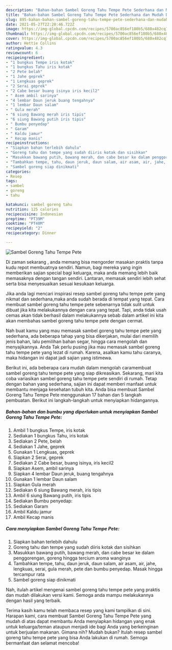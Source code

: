 ```yaml
---
description: "Bahan-bahan Sambel Goreng Tahu Tempe Pete Sederhana dan Mudah Dibuat"
title: "Bahan-bahan Sambel Goreng Tahu Tempe Pete Sederhana dan Mudah Dibuat"
slug: 895-bahan-bahan-sambel-goreng-tahu-tempe-pete-sederhana-dan-mudah-dibuat
date: 2021-05-27T22:20:46.722Z
image: https://img-global.cpcdn.com/recipes/5700ac856ef180b5/680x482cq70/sambel-goreng-tahu-tempe-pete-foto-resep-utama.jpg
thumbnail: https://img-global.cpcdn.com/recipes/5700ac856ef180b5/680x482cq70/sambel-goreng-tahu-tempe-pete-foto-resep-utama.jpg
cover: https://img-global.cpcdn.com/recipes/5700ac856ef180b5/680x482cq70/sambel-goreng-tahu-tempe-pete-foto-resep-utama.jpg
author: Hettie Collins
ratingvalue: 4.3
reviewcount: 6
recipeingredient:
- "1 bungkus Tempe iris kotak"
- "1 bungkus Tahu iris kotak"
- "2 Pete belah"
- "1 Jahe geprek"
- "1 Lengkuas geprek"
- "2 Serai geprek"
- "2 Cabe besar buang isinya iris kecil2"
- " Asem ambil sarinya"
- "4 lembar Daun jeruk buang tengahnya"
- "1 lembar Daun salam"
- " Gula merah"
- "6 siung Bawang merah iris tipis"
- "6 siung Bawang putih iris tipis"
- " Bumbu penyedap"
- " Garam"
- " Kaldu jamur"
- " Kecap manis"
recipeinstructions:
- "Siapkan bahan terlebih dahulu"
- "Goreng tahu dan tempe yang sudah diiris kotak dan sisihkan"
- "Masukkan bawang putih, bawang merah, dan cabe besar ke dalam penggorengan, goreng hingga tercium aroma wanginya"
- "Tambahkan tempe, tahu, daun jeruk, daun salam, air asam, air, jahe, lengkuas, serai, gula merah, pete dan bumbu penyedap. Masak hingga tercampur rata"
- "Sambel goreng siap dinikmati"
categories:
- Resep
tags:
- sambel
- goreng
- tahu

katakunci: sambel goreng tahu 
nutrition: 125 calories
recipecuisine: Indonesian
preptime: "PT39M"
cooktime: "PT40M"
recipeyield: "2"
recipecategory: Dinner

---
```



![Sambel Goreng Tahu Tempe Pete](https://img-global.cpcdn.com/recipes/5700ac856ef180b5/680x482cq70/sambel-goreng-tahu-tempe-pete-foto-resep-utama.jpg)

Di zaman  sekarang , anda memang bisa mengorder masakan praktis tanpa kudu repot membuatnya sendiri. Namun, bagi mereka yang ingin memberikan sajian special bagi keluarga, maka anda memang lebih baik memasaknya dengan tangan sendiri. Lantaran, memasak sendiri lebih sehat serta bisa menyesuaikan sesuai kesukaan keluarga.

Jika anda lagi mencari inspirasi resep sambel goreng tahu tempe pete yang nikmat dan sederhana,maka anda sudah berada di tempat yang tepat. Cara membuat sambel goreng tahu tempe pete  sebenarnya tidak sulit untuk dibuat jika kita melakukannya dengan cara yang tepat. Tapi, anda tidak usah cemas akan tidak berhasil dalam melakukannya 
sebab dalam artikel ini kita akan membahas sambel goreng tahu tempe pete dengan cermat.  



Nah buat kamu yang mau memasak sambel goreng tahu tempe pete yang sederhana, ada beberapa tahap yang bisa dikerjakan, mulai dari memilih jenis bahan, lalu pemilihan bahan segar, hingga cara mengolah dan menyajikannya. Anda Tak perlu pusing jika mau memasak sambel goreng tahu tempe pete yang lezat di rumah. Karena, asalkan kamu  tahu caranya, maka hidangan ini dapat jadi sajian yang istimewa.

Berikut ini, ada beberapa cara mudah dalam mengolah caramembuat sambel goreng tahu tempe pete yang siap dikreasikan. Sekarang, mari kita coba variasikan sambel goreng tahu tempe pete sendiri di rumah. Tetap dengan bahan yang sederhana, sajian ini dapat memberi manfaat untuk membantu menjaga kesehatan tubuh kita. Anda bisa membuat Sambel Goreng Tahu Tempe Pete menggunakan 17 bahan dan 5 langkah pembuatan. Berikut ini langkah-langkah untuk menyiapkan hidangannya.

<!--inarticleads1-->

##### Bahan-bahan dan bumbu yang diperlukan untuk menyiapkan Sambel Goreng Tahu Tempe Pete:

1. Ambil 1 bungkus Tempe, iris kotak
1. Sediakan 1 bungkus Tahu, iris kotak
1. Sediakan 2 Pete, belah
1. Sediakan 1 Jahe, geprek
1. Gunakan 1 Lengkuas, geprek
1. Siapkan 2 Serai, geprek
1. Sediakan 2 Cabe besar, buang isinya, iris kecil2
1. Siapkan  Asem, ambil sarinya
1. Siapkan 4 lembar Daun jeruk, buang tengahnya
1. Gunakan 1 lembar Daun salam
1. Siapkan  Gula merah
1. Sediakan 6 siung Bawang merah, iris tipis
1. Ambil 6 siung Bawang putih, iris tipis
1. Sediakan  Bumbu penyedap:
1. Sediakan  Garam
1. Ambil  Kaldu jamur
1. Ambil  Kecap manis




<!--inarticleads2-->

##### Cara menyiapkan Sambel Goreng Tahu Tempe Pete:

1. Siapkan bahan terlebih dahulu
1. Goreng tahu dan tempe yang sudah diiris kotak dan sisihkan
1. Masukkan bawang putih, bawang merah, dan cabe besar ke dalam penggorengan, goreng hingga tercium aroma wanginya
1. Tambahkan tempe, tahu, daun jeruk, daun salam, air asam, air, jahe, lengkuas, serai, gula merah, pete dan bumbu penyedap. Masak hingga tercampur rata
1. Sambel goreng siap dinikmati




Nah, itulah artikel mengenai  sambel goreng tahu tempe pete  yang praktis dan mudah dilakukan versi kami. Semoga anda mampu melakukannya dengan hasil yang terbaik. 

Terima kasih kamu telah membaca resep yang kami tampilkan di sini. Harapan kami, cara membuat  Sambel Goreng Tahu Tempe Pete yang mudah di atas dapat membantu Anda menyiapkan hidangan yang enak untuk keluarga/teman ataupun menjadi ide bagi Anda yang berkeinginan untuk berjualan makanan. Gimana nih? Mudah bukan? Itulah resep sambel goreng tahu tempe pete yang bisa Anda lakukan di rumah. Semoga bermanfaat dan selamat mencoba!

